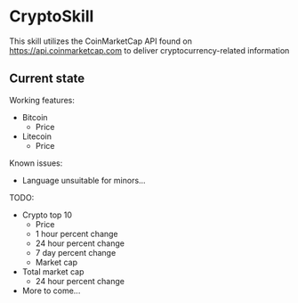 # CryptoSkill

This skill utilizes the CoinMarketCap API found on https://api.coinmarketcap.com to deliver cryptocurrency-related information 

## Current state

Working features:
 - Bitcoin
    * Price
 - Litecoin
    * Price

Known issues:
 - Language unsuitable for minors...

TODO:
 - Crypto top 10
    * Price
    * 1 hour percent change
    * 24 hour percent change
    * 7 day percent change
    * Market cap
 - Total market cap
    * 24 hour percent change
 - More to come...

